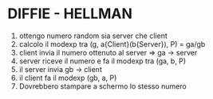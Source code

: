 # DIFFIE - HELLMAN 
1) ottengo numero random sia server che client
2) calcolo il modexp tra (g, a{Client}(b{Server}), P) = ga/gb
3) client invia il numero ottenuto al server => ga -> server
4) server riceve il numero e fa il modexp tra (ga, b, P)
5) il server invia gb -> client
6) il client fa il modexp (gb, a, P)
7) Dovrebbero stampare a schermo lo stesso numero